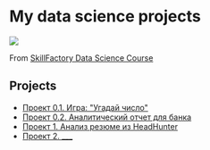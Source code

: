 # My data science projects
<img style="vertical-align:middle" img src = https://lms.skillfactory.ru/static/rg-theme/images/logo-header.svg>

From [SkillFactory Data Science Course](https://skillfactory.ru/data-science-specialization)

## Projects

* [Проект 0.1. Игра: "Угадай число"](https://github.com/yaroslav-vorobyov/SF_DST/tree/main/PROJECT-0.1.%20Game%20''AI%20Guess%20Number'')
* [Проект 0.2. Аналитический отчет для банка](https://github.com/yaroslav-vorobyov/SF_DST/tree/main/PROJECT-0.2.%20Analytics%20Report%20for%20the%20bank)
* [Проект 1. Анализ резюме из HeadHunter](https://github.com/yaroslav-vorobyov/SF_DST/tree/main/PROJECT-1.%20Resume%20analysis%20from%20HeadHunter)
* [Проект 2. ___](___)
